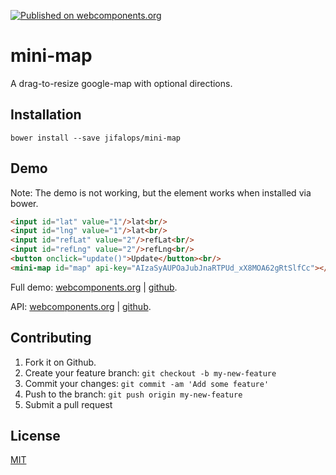 [![Published on webcomponents.org](https://img.shields.io/badge/webcomponents.org-published-blue.svg)](https://www.webcomponents.org/element/jifalops/mini-map)

# mini-map
A drag-to-resize google-map with optional directions.

## Installation

```
bower install --save jifalops/mini-map
```

## Demo
Note: The demo is not working, but the element works when installed via bower.
<!--
```
<custom-element-demo>
  <template is="dom-bind">
    <script src="../webcomponentsjs/webcomponents-lite.js"></script>
    <link rel="import" href="mini-map.html">
    <next-code-block></next-code-block>
    <script>
      var lat = document.getElementById('lat');
      var lng = document.getElementById('lng');
      var refLat = document.getElementById('refLat');
      var refLng = document.getElementById('refLng');
      var map = document.getElementById('map');
      map.icon = 'marker.png';
      function update() {
        map.lat = Number(lat.value);
        map.lng = Number(lng.value);
        map.refLat = Number(refLat.value);
        map.refLng = Number(refLng.value);
      }
    </script>
  </template>
</custom-element-demo>
```
-->

```html
<input id="lat" value="1"/>lat<br/>
<input id="lng" value="1"/>lat<br/>
<input id="refLat" value="2"/>refLat<br/>
<input id="refLng" value="2"/>refLng<br/>
<button onclick="update()">Update</button><br/>
<mini-map id="map" api-key="AIzaSyAUPOaJubJnaRTPUd_xX8MOA62gRtSlfCc"></mini-map>
```

Full demo:
[webcomponents.org](https://www.webcomponents.org/element/jifalops/mini-map/demo/demo/index.html)
| [github](https://jifalops.github.io/mini-map/components/mini-map/demo/).

API: [webcomponents.org](https://www.webcomponents.org/element/jifalops/mini-map/mini-map)
| [github](https://jifalops.github.io/mini-map).

## Contributing

1. Fork it on Github.
2. Create your feature branch: `git checkout -b my-new-feature`
3. Commit your changes: `git commit -am 'Add some feature'`
4. Push to the branch: `git push origin my-new-feature`
5. Submit a pull request

## License

[MIT](https://opensource.org/licenses/MIT)
